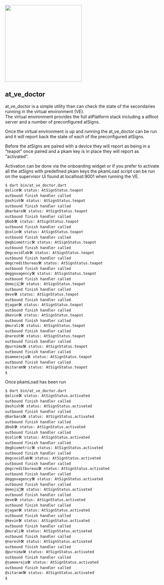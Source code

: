 <img width=250px src="https://atsign.dev/assets/img/atPlatform_logo_gray.svg?sanitize=true">

## at_ve_doctor

at_ve_doctor is a simple utility than can check the state of the secondaries
running in the virtual environment (VE).  
The virtual environment provides the full atPlatform stack including a atRoot
server and a number of preconfigured atSigns.

Once the virtual environment is up and running the at_ve_doctor can be run
and it will report back the state of each of the preconfigured atSigns.

Before the atSigns are paired with a device they will report as being in a
"teapot" once paired and a pkam key is in place they will report as
"activated".

Activation can be done via the onboarding widget or if you prefer to
activate all the atSigns with predefined pkam keys the pkamLoad script
can be run on the supervisor Ui found at localhost:9001 when running the VE.

```
$ dart bin/at_ve_doctor.dart
@alice🛠 status: AtSignStatus.teapot
outbound finish handler called
@ashish🛠 status: AtSignStatus.teapot
outbound finish handler called
@barbara🛠 status: AtSignStatus.teapot
outbound finish handler called
@bob🛠 status: AtSignStatus.teapot
outbound finish handler called
@colin🛠 status: AtSignStatus.teapot
outbound finish handler called
@egbiometric🛠 status: AtSignStatus.teapot
outbound finish handler called
@egcovidlab🛠 status: AtSignStatus.teapot
outbound finish handler called
@egcreditbureau🛠 status: AtSignStatus.teapot
outbound finish handler called
@eggovagency🛠 status: AtSignStatus.teapot
outbound finish handler called
@emoji🦄🛠 status: AtSignStatus.teapot
outbound finish handler called
@eve🛠 status: AtSignStatus.teapot
outbound finish handler called
@jagan🛠 status: AtSignStatus.teapot
outbound finish handler called
@kevin🛠 status: AtSignStatus.teapot
outbound finish handler called
@murali🛠 status: AtSignStatus.teapot
outbound finish handler called
@naresh🛠 status: AtSignStatus.teapot
outbound finish handler called
@purnima🛠 status: AtSignStatus.teapot
outbound finish handler called
@sameeraja🛠 status: AtSignStatus.teapot
outbound finish handler called
@sitaram🛠 status: AtSignStatus.teapot
$
```

Once pkamLoad has been run
```
$ dart bin/at_ve_doctor.dart
@alice🛠 status: AtSignStatus.activated
outbound finish handler called
@ashish🛠 status: AtSignStatus.activated
outbound finish handler called
@barbara🛠 status: AtSignStatus.activated
outbound finish handler called
@bob🛠 status: AtSignStatus.activated
outbound finish handler called
@colin🛠 status: AtSignStatus.activated
outbound finish handler called
@egbiometric🛠 status: AtSignStatus.activated
outbound finish handler called
@egcovidlab🛠 status: AtSignStatus.activated
outbound finish handler called
@egcreditbureau🛠 status: AtSignStatus.activated
outbound finish handler called
@eggovagency🛠 status: AtSignStatus.activated
outbound finish handler called
@emoji🦄🛠 status: AtSignStatus.activated
outbound finish handler called
@eve🛠 status: AtSignStatus.activated
outbound finish handler called
@jagan🛠 status: AtSignStatus.activated
outbound finish handler called
@kevin🛠 status: AtSignStatus.activated
outbound finish handler called
@murali🛠 status: AtSignStatus.activated
outbound finish handler called
@naresh🛠 status: AtSignStatus.activated
outbound finish handler called
@purnima🛠 status: AtSignStatus.activated
outbound finish handler called
@sameeraja🛠 status: AtSignStatus.activated
outbound finish handler called
@sitaram🛠 status: AtSignStatus.activated
$
```